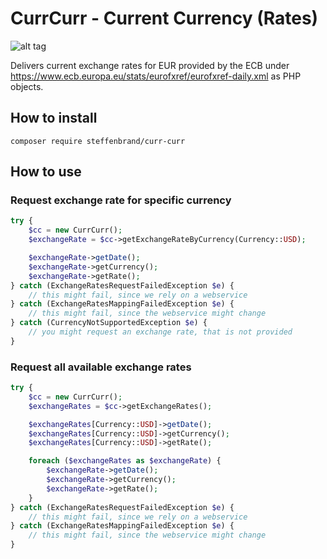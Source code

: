 # CurrCurr - Current Currency (Rates)
![alt tag](https://travis-ci.org/steffenbrand/ezb-exchange-rates.svg?branch=master)

Delivers current exchange rates for EUR provided by the ECB under https://www.ecb.europa.eu/stats/eurofxref/eurofxref-daily.xml as PHP objects.

## How to install

```
composer require steffenbrand/curr-curr
```

## How to use

### Request exchange rate for specific currency

```php
try {
    $cc = new CurrCurr();
    $exchangeRate = $cc->getExchangeRateByCurrency(Currency::USD);

    $exchangeRate->getDate();
    $exchangeRate->getCurrency();
    $exchangeRate->getRate();
} catch (ExchangeRatesRequestFailedException $e) {
    // this might fail, since we rely on a webservice
} catch (ExchangeRatesMappingFailedException $e) {
    // this might fail, since the webservice might change
} catch (CurrencyNotSupportedException $e) {
    // you might request an exchange rate, that is not provided
}
```

### Request all available exchange rates

```php
try {
    $cc = new CurrCurr();
    $exchangeRates = $cc->getExchangeRates();

    $exchangeRates[Currency::USD]->getDate();
    $exchangeRates[Currency::USD]->getCurrency();
    $exchangeRates[Currency::USD]->getRate();

    foreach ($exchangeRates as $exchangeRate) {
        $exchangeRate->getDate();
        $exchangeRate->getCurrency();
        $exchangeRate->getRate();
    }
} catch (ExchangeRatesRequestFailedException $e) {
    // this might fail, since we rely on a webservice
} catch (ExchangeRatesMappingFailedException $e) {
    // this might fail, since the webservice might change
}
```
